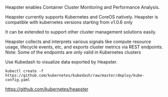 Heapster enables Container Cluster Monitoring and Performance Analysis.

Heapster currently supports Kubernetes and CoreOS natively. Heapster is compatible with kubernetes versions starting from v1.0.6 only

It can be extended to support other cluster management solutions easily.

Heapster collects and interprets various signals like compute resource usage, lifecycle events, etc, and exports cluster metrics via REST endpoints. Note: Some of the endpoints are only valid in Kubernetes clusters

Use Kubedash to visualize data exported by Heapster.

```
kubectl create -f https://github.com/kubernetes/kubedash/raw/master/deploy/kube-config.yaml
```

https://github.com/kubernetes/heapster